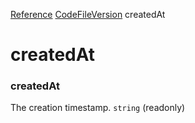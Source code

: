 [Reference](https://www.framer.com/developers/reference)
[CodeFileVersion](https://www.framer.com/developers/reference/plugins-code-file-version)
createdAt
# createdAt
### createdAt
The creation timestamp.
`string` (readonly)
